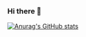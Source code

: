 ### Hi there 👋
[![Anurag's GitHub stats](https://github-readme-stats.vercel.app/api?username=BekBekBekp3)](https://github.com/BekBekBekp3/github-readme-stats)

